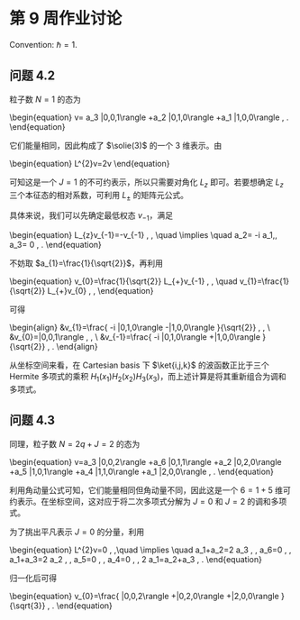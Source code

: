 # 第 9 周作业讨论

Convention: $\hbar=1$.


## 问题 4.2

粒子数 $N=1$ 的态为

\begin{equation}
    v=
    a_3 |0,0,1\rangle
    +a_2 |0,1,0\rangle
    +a_1 |1,0,0\rangle
    \, .
\end{equation}

它们能量相同，因此构成了 $\solie(3)$ 的一个 3 维表示。由

\begin{equation}
    L^{2}v=2v
\end{equation}

可知这是一个 $J=1$ 的不可约表示，所以只需要对角化 $L_{z}$ 即可。若要想确定 $L_{z}$ 三个本征态的相对系数，可利用 $L_{\pm}$ 的矩阵元公式。

具体来说，我们可以先确定最低权态 $v_{-1}$，满足

\begin{equation}
    L_{z}v_{-1}=-v_{-1}
    \, ,
    \quad \implies \quad
    a_2= -i a_1,\, a_3= 0
    \, .
\end{equation}

不妨取 $a_{1}=\frac{1}{\sqrt{2}}$，再利用

\begin{equation}
    v_{0}=\frac{1}{\sqrt{2}} L_{+}v_{-1}
    \, , \quad
    v_{1}=\frac{1}{\sqrt{2}} L_{+}v_{0}
    \, ,
\end{equation}

可得

\begin{align}
    &v_{1}=\frac{
        -i |0,1,0\rangle
        -|1,0,0\rangle
    }{\sqrt{2}}
    \, ,
    \\
    &v_{0}=|0,0,1\rangle
    \, ,
    \\
    &v_{-1}=\frac{
        -i |0,1,0\rangle
        +|1,0,0\rangle
    }{\sqrt{2}}
    \, .
\end{align}

从坐标空间来看，在 Cartesian basis 下 $\ket{i,j,k}$ 的波函数正比于三个 Hermite 多项式的乘积 $H_{1}(x_{1})H_{2}(x_{2})H_{3}(x_{3})$，而上述计算是将其重新组合为调和多项式。


## 问题 4.3

同理，粒子数 $N=2q+J=2$ 的态为

\begin{equation}
    v=a_3 |0,0,2\rangle
    +a_6 |0,1,1\rangle
    +a_2 |0,2,0\rangle
    +a_5 |1,0,1\rangle
    +a_4 |1,1,0\rangle
    +a_1 |2,0,0\rangle
    \, .
\end{equation}

利用角动量公式可知，它们能量相同但角动量不同，因此这是一个 $6=1+5$ 维可约表示。在坐标空间，这对应于将二次多项式分解为 $J=0$ 和 $J=2$ 的调和多项式。

为了挑出平凡表示 $J=0$ 的分量，利用

\begin{equation}
    L^{2}v=0
    \, ,\quad \implies \quad
    a_1+a_2=2 a_3
    \, ,
    a_6=0
    \, ,
    a_1+a_3=2 a_2
    \, ,
    a_5=0
    \, ,
    a_4=0
    \, ,
    2 a_1=a_2+a_3
    \, .
\end{equation}

归一化后可得

\begin{equation}
    v_{0}=\frac{
        |0,0,2\rangle +|0,2,0\rangle +|2,0,0\rangle
    }{\sqrt{3}}
    \, .
\end{equation}
